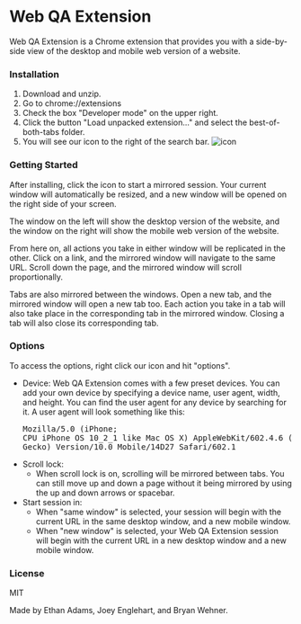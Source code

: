 # Web QA Extension

Web QA Extension is a Chrome extension that provides you with a side-by-side view of the desktop and mobile web version of a website.

### Installation

1. Download and unzip.
2. Go to chrome://extensions
3. Check the box "Developer mode" on the upper right.
4. Click the button "Load unpacked extension..." and select the best-of-both-tabs folder.
5. You will see our icon to the right of the search bar. ![icon](img/icon16.png?raw=true "icon")

### Getting Started

After installing, click the icon to start a mirrored session. Your current window will automatically be resized, and a new window will be opened on the right side of your screen.

The window on the left will show the desktop version of the website, and the window on the right will show the mobile web version of the website.

From here on, all actions you take in either window will be replicated in the other. Click on a link, and the mirrored window will navigate to the same URL. Scroll down the page, and the mirrored window will scroll proportionally.

Tabs are also mirrored between the windows. Open a new tab, and the mirrored window will open a new tab too. Each action you take in a tab will also take place in the corresponding tab in the mirrored window. Closing a tab will also close its corresponding tab.

### Options

To access the options, right click our icon and hit "options".

- Device: Web QA Extension comes with a few preset devices. You can add your own device by specifying a device name, user agent, width, and height. You can find the user agent for any device by searching for it. A user agent will look something like this: <pre>Mozilla/5.0 (iPhone; CPU iPhone OS 10_2_1 like Mac OS X) AppleWebKit/602.4.6 (KHTML, like Gecko) Version/10.0 Mobile/14D27 Safari/602.1</pre>
- Scroll lock:
    - When scroll lock is on, scrolling will be mirrored between tabs. You can still move up and down a page without it being mirrored by using the up and down arrows or spacebar.
- Start session in:
    - When "same window" is selected, your session will begin with the current URL in the same desktop window, and a new mobile window.
    - When "new window" is selected,  your Web QA Extension session will begin with the current URL in a new desktop window and a new mobile window. 
<!-- Text Highlighting (Beta):
    - When text highlighting is on, highlighting text in a tab will highlight the same text, if present, in the mirrored tab. If there are multiple matches in the mirrored tab, you can scroll through the matches by hitting the left and right arrow. Un-highlight text in the original window to remove the highlighting.-->

### License

MIT

Made by Ethan Adams, Joey Englehart, and Bryan Wehner.
